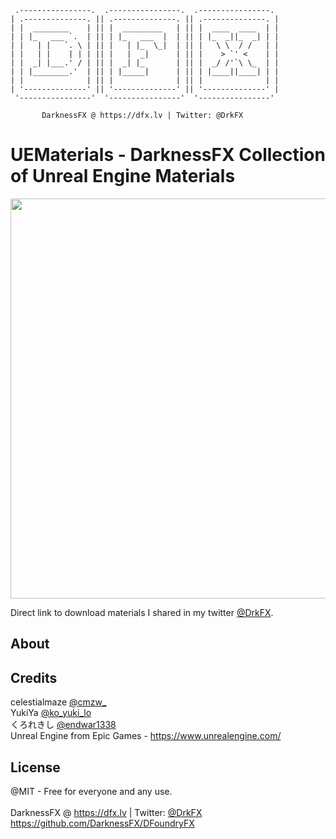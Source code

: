      .----------------.  .----------------.  .----------------. 
    | .--------------. || .--------------. || .--------------. |
    | |  ________    | || |  _________   | || |  ____  ____  | |
    | | |_   ___ `.  | || | |_   ___  |  | || | |_  _||_  _| | |
    | |   | |   `. \ | || |   | |_  \_|  | || |   \ \  / /   | |
    | |   | |    | | | || |   |  _|      | || |    > `' <    | |
    | |  _| |___.' / | || |  _| |_       | || |  _/ /'`\ \_  | |
    | | |________.'  | || | |_____|      | || | |____||____| | |
    | |              | || |              | || |              | |
    | '--------------' || '--------------' || '--------------' |
     '----------------'  '----------------'  '----------------' 

           DarknessFX @ https://dfx.lv | Twitter: @DrkFX

# UEMaterials - DarknessFX Collection of Unreal Engine Materials

<img src="https://repository-images.githubusercontent.com/591985423/443552cf-2107-4ac9-8c98-f365901057d1" width="640px" /> <br/>

Direct link to download materials I shared in my twitter <a href="https://twitter.com/DrkFX" target="_blank">@DrkFX</a>. <br/>

## About

## Credits

celestialmaze <a href="https://twitter.com/cmzw_" target="_blank">@cmzw_</a> <br/>
YukiYa <a href="https://twitter.com/ko_yuki_lo" target="_blank">@ko_yuki_lo</a> <br/>
くろれきし <a href="https://twitter.com/endwar1338" target="_blank">@endwar1338</a> <br/>
Unreal Engine from Epic Games - https://www.unrealengine.com/ <br/>

## License

@MIT - Free for everyone and any use. <br/><br/>
DarknessFX @ <a href="https://dfx.lv" target="_blank">https://dfx.lv</a> | Twitter: <a href="https://twitter.com/DrkFX" target="_blank">@DrkFX</a> <br/>https://github.com/DarknessFX/DFoundryFX
